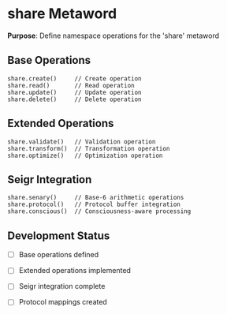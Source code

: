 # share Metaword

**Purpose**: Define namespace operations for the 'share' metaword

## Base Operations

```hyphos
share.create()     // Create operation
share.read()       // Read operation  
share.update()     // Update operation
share.delete()     // Delete operation
```

## Extended Operations

```hyphos
share.validate()   // Validation operation
share.transform()  // Transformation operation
share.optimize()   // Optimization operation
```

## Seigr Integration

```hyphos
share.senary()     // Base-6 arithmetic operations
share.protocol()   // Protocol buffer integration
share.conscious()  // Consciousness-aware processing
```

## Development Status

- [ ] Base operations defined
- [ ] Extended operations implemented  
- [ ] Seigr integration complete
- [ ] Protocol mappings created

